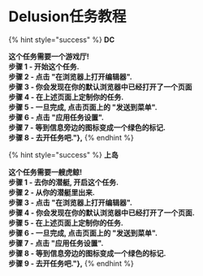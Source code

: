 # Delusion任务教程

{% hint style="success" %}
**DC**

**这个任务需要一个游戏厅!**\
**步骤 1 - 开始这个任务.**\
**步骤 2 - 点击 "在浏览器上打开编辑器".**\
**步骤 3 - 你会发现在你的默认浏览器中已经打开了一个页面**\
**步骤 4 - 在上述页面上定制你的任务.**\
**步骤 5 - 一旦完成, 点击页面上的 "发送到菜单".**\
**步骤 6 - 点击 "应用任务设置".**\
**步骤 7 - 等到信息旁边的图标变成一个绿色的标记.**\
**步骤 8 - 去开任务吧."},**
{% endhint %}

{% hint style="success" %}
**上岛**

**这个任务需要一艘虎鲸!**\
**步骤 1 - 去你的潜艇, 开启这个任务.**\
**步骤 2 - 从你的潜艇里出来.**\
**步骤 3 - 点击 "在浏览器上打开编辑器".**\
**步骤 4 - 你会发现在你的默认浏览器中已经打开了一个页面.**\
**步骤 5 - 在上述页面上定制你的任务.**\
**步骤 6 - 一旦完成, 点击页面上的 "发送到菜单".**\
**步骤 7 - 点击 "应用任务设置".**\
**步骤 8 - 等到信息旁边的图标变成一个绿色的标记.**\
**步骤 9 - 去开任务吧."},**
{% endhint %}

